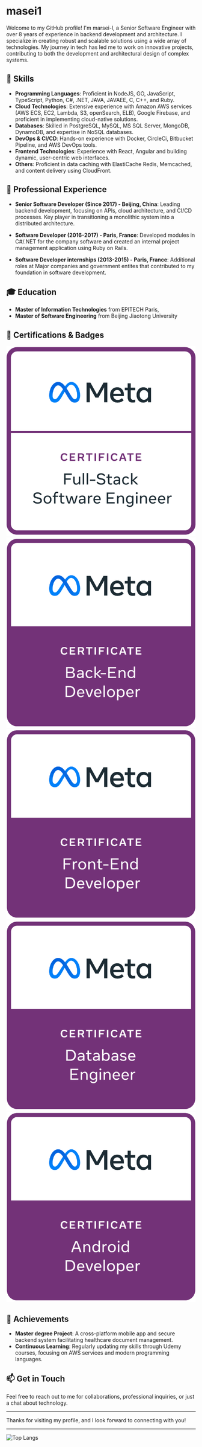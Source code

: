 # masei1

Welcome to my GitHub profile! I'm marsei-l, a Senior Software Engineer with over 8 years of experience in backend development and architecture. I specialize in creating robust and scalable solutions using a wide array of technologies. My journey in tech has led me to work on innovative projects, contributing to both the development and architectural design of complex systems.

## 🚀 Skills

- **Programming Languages**: Proficient in NodeJS, GO, JavaScript, TypeScript, Python, C#, .NET, JAVA, JAVAEE, C, C++, and Ruby.
- **Cloud Technologies**: Extensive experience with Amazon AWS services (AWS ECS, EC2, Lambda, S3, openSearch, ELB), Google Firebase, and proficient in implementing cloud-native solutions.
- **Databases**: Skilled in PostgreSQL, MySQL, MS SQL Server, MongoDB, DynamoDB, and expertise in NoSQL databases.
- **DevOps & CI/CD**: Hands-on experience with Docker, CircleCi, Bitbucket Pipeline, and AWS DevOps tools.
- **Frontend Technologies**: Experience with React, Angular and building dynamic, user-centric web interfaces.
- **Others**: Proficient in data caching with ElastiCache Redis, Memcached, and content delivery using CloudFront.

## 💼 Professional Experience

- **Senior Software Developer (Since 2017) - Beijing, China**: Leading backend development, focusing on APIs, cloud architecture, and CI/CD processes. Key player in transitioning a monolithic system into a distributed architecture.
- **Software Developer (2016-2017) - Paris, France**: Developed modules in C#/.NET for the company software and created an internal project management application using Ruby on Rails.

- **Software Developer internships (2013-2015) - Paris, France**: Additional roles at Major companies and government entites that contributed to my foundation in software development.

## 🎓 Education

- **Master of Information Technologies** from EPITECH Paris,
- **Master of Software Engineering** from Beijing Jiaotong University

## 🏅 Certifications & Badges

[![Meta Full-Stack Engineer Certificate](./meta-full-stack-engineer-certificate.png)](https://www.credly.com/earner/earned/badge/90ec27bc-0503-489b-bca4-3796d84e91a7)
[![Meta Back-End Developer Certificate](./meta-back-end-developer-certificate.png)](https://www.credly.com/earner/earned/badge/b876f041-0339-4775-a351-45f2f60f25f9)
[![Meta Front-End Developer Certificate](./meta-front-end-developer-certificate.png)](https://www.credly.com/earner/earned/badge/610422ac-f7b8-4a7d-afc7-bc0091384b24)
[![Meta Database Engineer Certificate](./meta-database-engineer-certificate.png)](https://www.credly.com/earner/earned/badge/ac093904-de51-4e96-8687-0755bdbd81c0)
[![Meta Android Developer Certificate](./meta-android-developer-certificate.png)](https://www.credly.com/earner/earned/badge/9f85f1dc-fb8e-4952-a1f3-1094fa33de28)

## 🌟 Achievements

- **Master degree Project**: A cross-platform mobile app and secure backend system facilitating healthcare document management.
- **Continuous Learning**: Regularly updating my skills through Udemy courses, focusing on AWS services and modern programming languages.

## 📫 Get in Touch

Feel free to reach out to me for collaborations, professional inquiries, or just a chat about technology.

---

Thanks for visiting my profile, and I look forward to connecting with you!

---

![Top Langs](https://github-readme-stats.vercel.app/api/top-langs/?username=marsei-l&layout=compact)
